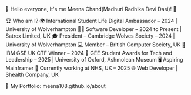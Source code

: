🙏 Hello everyone, It's me Meena Chand(Madhuri Radhika Devi Dasi)! 👋

🏆 Who am I?
🌍 International Student Life Digital Ambassador – 2024 | University of Wolverhampton
👩‍💻 Software Developer – 2024 to Present | Satrex Limited, UK
🎓 President – Cambridge Wolves Society – 2024 | University of Wolverhampton
💻 Member – British Computer Society, UK
🧠 IBM GSE UK CTF Winner – 2024
🏅 GEE Student Awards for Tech and Leadership – 2025 | University of Oxford, Ashmolean Museum
🖥️ Aspiring Mainframer
🏥 Currently working at NHS, UK – 2025
🌐 Web Developer | Shealth Company, UK

🔗 My Portfolio: meena108.github.io/about

